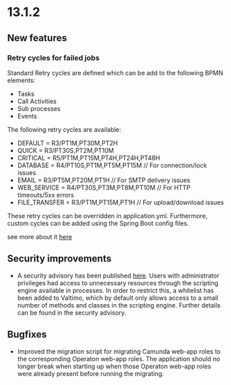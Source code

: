 # 13.1.2

## New features
### Retry cycles for failed jobs
Standard Retry cycles are defined which can be add to the following BPMN elements:
 * Tasks
 * Call Activities
 * Sub processes
 * Events

The following retry cycles are available:
* DEFAULT = R3/PT1M,PT30M,PT2H
* QUICK = R3/PT30S,PT2M,PT10M
* CRITICAL = R5/PT1M,PT15M,PT4H,PT24H,PT48H
* DATABASE = R4/PT10S,PT1M,PT5M,PT15M // For connection/lock issues
* EMAIL = R3/PT5M,PT20M,PT1H // For SMTP delivery issues
* WEB_SERVICE = R4/PT30S,PT3M,PT8M,PT10M // For HTTP timeouts/5xx errors
* FILE_TRANSFER = R3/PT1M,PT15M,PT1H // For upload/download issues

These retry cycles can be overridden in application.yml. Furthermore, custom cycles can be added
using the Spring Boot config files.

see more about it [here](../../features/process/retry-cycle.md)

## Security improvements

* A security advisory has been published [here](https://github.com/valtimo-platform/valtimo-backend-libraries/security/advisories/GHSA-w48j-pp7j-fj55).
  Users with administrator privileges had access to unnecessary resources through the scripting engine available in
  processes. In order to restrict this, a whitelist has been added to Valtimo, which by default only allows access to a
  small number of methods and classes in the scripting engine. Further details can be found in the security advisory.

## Bugfixes

* Improved the migration script for migrating Camunda web-app roles to the corresponding Operaton web-app roles. The
  application should no longer break when starting up when those Operaton web-app roles were already present before
  running the migrating.

